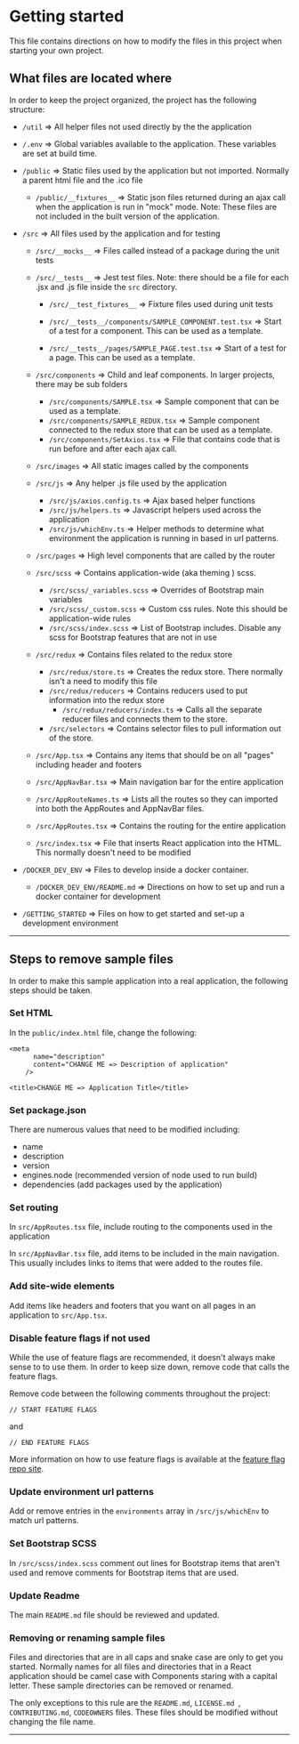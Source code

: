 # Getting started

This file contains directions on how to modify the files in this project when starting your own project.

## What files are located where

In order to keep the project organized, the project has the following structure:

- `/util` => All helper files not used directly by the the application
- `/.env` => Global variables available to the application. These variables are set at build time.
- `/public` => Static files used by the application but not imported. Normally a parent html file and the .ico file

  - `/public/__fixtures__` => Static json files returned during an ajax call when the application is run in "mock" mode. Note: These files are not included in the built version of the application.

- `/src` => All files used by the application and for testing

  - `/src/__mocks__` => Files called instead of a package during the unit tests
  - `/src/__tests__` => Jest test files. Note: there should be a file for each .jsx and .js file inside the `src` directory.

    - `/src/__test_fixtures__` => Fixture files used during unit tests

    - `/src/__tests__/components/SAMPLE_COMPONENT.test.tsx` => Start of a test for a component. This can be used as a template.

    - `/src/__tests__/pages/SAMPLE_PAGE.test.tsx` => Start of a test for a page. This can be used as a template.

  - `/src/components` => Child and leaf components. In larger projects, there may be sub folders

    - `/src/components/SAMPLE.tsx` => Sample component that can be used as a template.
    - `/src/components/SAMPLE_REDUX.tsx` => Sample component connected to the redux store that can be used as a template.
    - `/src/components/SetAxios.tsx` => File that contains code that is run before and after each ajax call.

  - `/src/images` => All static images called by the components
  - `/src/js` => Any helper .js file used by the application
    - `/src/js/axios.config.ts` => Ajax based helper functions
    - `/src/js/helpers.ts` => Javascript helpers used across the application
    - `/src/js/whichEnv.ts` => Helper methods to determine what environment the application is running in based in url patterns.
  - `/src/pages` => High level components that are called by the router
  - `/src/scss` => Contains application-wide (aka theming ) scss.

    - `/src/scss/_variables.scss` => Overrides of Bootstrap main variables
    - `/src/scss/_custom.scss` => Custom css rules. Note this should be application-wide rules
    - `/src/scss/index.scss` => List of Bootstrap includes. Disable any scss for Bootstrap features that are not in use

  - `/src/redux` => Contains files related to the redux store
    - `/src/redux/store.ts` => Creates the redux store. There normally isn't a need to modify this file
    - `/src/redux/reducers` => Contains reducers used to put information into the redux store
      - `/src/redux/reducers/index.ts` => Calls all the separate reducer files and connects them to the store.
    - `/src/selectors` => Contains selector files to pull information out of the store.
  - `/src/App.tsx` => Contains any items that should be on all "pages" including header and footers
  - `/src/AppNavBar.tsx` => Main navigation bar for the entire application
  - `/src/AppRouteNames.ts` => Lists all the routes so they can imported into both the AppRoutes and AppNavBar files.
  - `/src/AppRoutes.tsx` => Contains the routing for the entire application
  - `/src/index.tsx` => File that inserts React application into the HTML. This normally doesn't need to be modified

- `/DOCKER_DEV_ENV` => Files to develop inside a docker container.
  - `/DOCKER_DEV_ENV/README.md` => Directions on how to set up and run a docker container for development
- `/GETTING_STARTED` => Files on how to get started and set-up a development environment

---

## Steps to remove sample files

In order to make this sample application into a real application, the following steps should be taken.

### Set HTML

In the `public/index.html` file, change the following:

```
<meta
      name="description"
      content="CHANGE ME => Description of application"
    />
```

```
<title>CHANGE ME => Application Title</title>
```

### Set package.json

There are numerous values that need to be modified including:

- name
- description
- version
- engines.node (recommended version of node used to run build)
- dependencies (add packages used by the application)

### Set routing

In `src/AppRoutes.tsx` file, include routing to the components used in the application

In `src/AppNavBar.tsx` file, add items to be included in the main navigation. This usually includes links to items that were added to the routes file.

### Add site-wide elements

Add items like headers and footers that you want on all pages in an application to `src/App.tsx`.

### Disable feature flags if not used

While the use of feature flags are recommended, it doesn't always make sense to to use them. In order to keep size down, remove code that calls the feature flags.

Remove code between the following comments throughout the project:

```
// START FEATURE FLAGS
```

and

```
// END FEATURE FLAGS
```

More information on how to use feature flags is available at the [feature flag repo site](https://github.com/mydobie/featureFlags).

### Update environment url patterns

Add or remove entries in the `environments` array in `/src/js/whichEnv` to match url patterns.

### Set Bootstrap SCSS

In `/src/scss/index.scss` comment out lines for Bootstrap items that aren't used and remove comments for Bootstrap items that are used.

### Update Readme

The main `README.md` file should be reviewed and updated.

### Removing or renaming sample files

Files and directories that are in all caps and snake case are only to get you started. Normally names for all files and directories that in a React application should be camel case with Components staring with a capital letter. These sample directories can be removed or renamed.

The only exceptions to this rule are the `README.md`, `LICENSE.md `, `CONTRIBUTING.md`, `CODEOWNERS`
files. These files should be modified without changing the file name.

---
